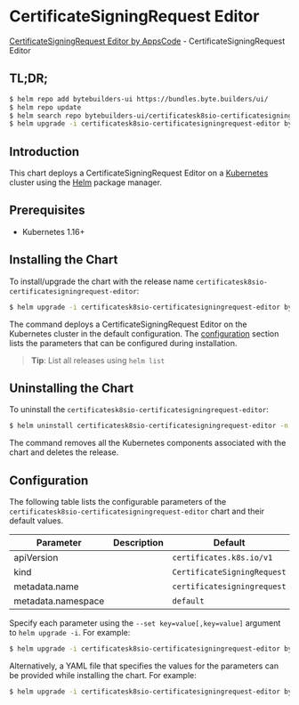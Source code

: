 # CertificateSigningRequest Editor

[CertificateSigningRequest Editor by AppsCode](https://byte.builders) - CertificateSigningRequest Editor

## TL;DR;

```bash
$ helm repo add bytebuilders-ui https://bundles.byte.builders/ui/
$ helm repo update
$ helm search repo bytebuilders-ui/certificatesk8sio-certificatesigningrequest-editor --version=v0.4.1
$ helm upgrade -i certificatesk8sio-certificatesigningrequest-editor bytebuilders-ui/certificatesk8sio-certificatesigningrequest-editor -n default --create-namespace --version=v0.4.1
```

## Introduction

This chart deploys a CertificateSigningRequest Editor on a [Kubernetes](http://kubernetes.io) cluster using the [Helm](https://helm.sh) package manager.

## Prerequisites

- Kubernetes 1.16+

## Installing the Chart

To install/upgrade the chart with the release name `certificatesk8sio-certificatesigningrequest-editor`:

```bash
$ helm upgrade -i certificatesk8sio-certificatesigningrequest-editor bytebuilders-ui/certificatesk8sio-certificatesigningrequest-editor -n default --create-namespace --version=v0.4.1
```

The command deploys a CertificateSigningRequest Editor on the Kubernetes cluster in the default configuration. The [configuration](#configuration) section lists the parameters that can be configured during installation.

> **Tip**: List all releases using `helm list`

## Uninstalling the Chart

To uninstall the `certificatesk8sio-certificatesigningrequest-editor`:

```bash
$ helm uninstall certificatesk8sio-certificatesigningrequest-editor -n default
```

The command removes all the Kubernetes components associated with the chart and deletes the release.

## Configuration

The following table lists the configurable parameters of the `certificatesk8sio-certificatesigningrequest-editor` chart and their default values.

|     Parameter      | Description |                Default                 |
|--------------------|-------------|----------------------------------------|
| apiVersion         |             | <code>certificates.k8s.io/v1</code>    |
| kind               |             | <code>CertificateSigningRequest</code> |
| metadata.name      |             | <code>certificatesigningrequest</code> |
| metadata.namespace |             | <code>default</code>                   |


Specify each parameter using the `--set key=value[,key=value]` argument to `helm upgrade -i`. For example:

```bash
$ helm upgrade -i certificatesk8sio-certificatesigningrequest-editor bytebuilders-ui/certificatesk8sio-certificatesigningrequest-editor -n default --create-namespace --version=v0.4.1 --set apiVersion=certificates.k8s.io/v1
```

Alternatively, a YAML file that specifies the values for the parameters can be provided while
installing the chart. For example:

```bash
$ helm upgrade -i certificatesk8sio-certificatesigningrequest-editor bytebuilders-ui/certificatesk8sio-certificatesigningrequest-editor -n default --create-namespace --version=v0.4.1 --values values.yaml
```
